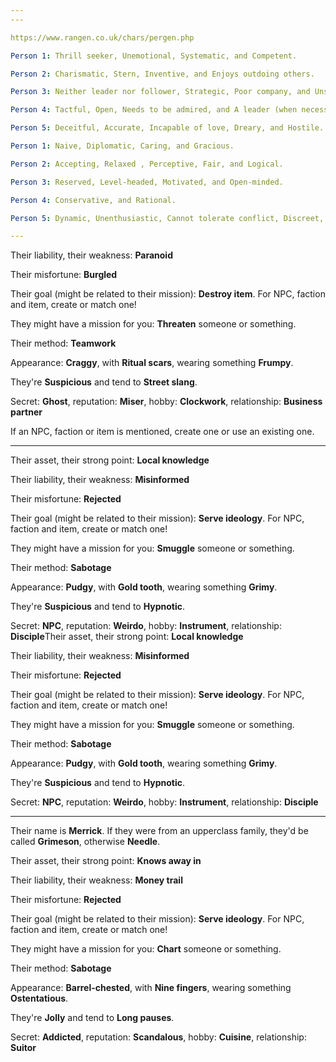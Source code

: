 ```yaml
---
---

https://www.rangen.co.uk/chars/pergen.php

Person 1: Thrill seeker, Unemotional, Systematic, and Competent.

Person 2: Charismatic, Stern, Inventive, and Enjoys outdoing others.

Person 3: Neither leader nor follower, Strategic, Poor company, and Unsentimental.

Person 4: Tactful, Open, Needs to be admired, and A leader (when necessary).

Person 5: Deceitful, Accurate, Incapable of love, Dreary, and Hostile.

Person 1: Naive, Diplomatic, Caring, and Gracious.

Person 2: Accepting, Relaxed , Perceptive, Fair, and Logical.

Person 3: Reserved, Level-headed, Motivated, and Open-minded.

Person 4: Conservative, and Rational.

Person 5: Dynamic, Unenthusiastic, Cannot tolerate conflict, Discreet, and happy.

---
```


Their liability, their weakness: **Paranoid**

Their misfortune: **Burgled**

Their goal (might be related to their mission): **Destroy item**. For NPC, faction and item, create or match one!

They might have a mission for you: **Threaten** someone or something.

Their method: **Teamwork**

Appearance: **Craggy**, with **Ritual scars**, wearing something **Frumpy**.

They're **Suspicious** and tend to **Street slang**.

Secret: **Ghost**, reputation: **Miser**, hobby: **Clockwork**, relationship: **Business partner**

If an NPC, faction or item is mentioned, create one or use an existing one.

---

Their asset, their strong point: **Local knowledge**

Their liability, their weakness: **Misinformed**

Their misfortune: **Rejected**

Their goal (might be related to their mission): **Serve ideology**. For NPC, faction and item, create or match one!

They might have a mission for you: **Smuggle** someone or something.

Their method: **Sabotage**

Appearance: **Pudgy**, with **Gold tooth**, wearing something **Grimy**.

They're **Suspicious** and tend to **Hypnotic**.

Secret: **NPC**, reputation: **Weirdo**, hobby: **Instrument**, relationship: **Disciple**Their asset, their strong point: **Local knowledge**

Their liability, their weakness: **Misinformed**

Their misfortune: **Rejected**

Their goal (might be related to their mission): **Serve ideology**. For NPC, faction and item, create or match one!

They might have a mission for you: **Smuggle** someone or something.

Their method: **Sabotage**

Appearance: **Pudgy**, with **Gold tooth**, wearing something **Grimy**.

They're **Suspicious** and tend to **Hypnotic**.

Secret: **NPC**, reputation: **Weirdo**, hobby: **Instrument**, relationship: **Disciple**

---

Their name is **Merrick**. If they were from an upperclass family, they'd be called **Grimeson**, otherwise **Needle**.

Their asset, their strong point: **Knows away in**

Their liability, their weakness: **Money trail**

Their misfortune: **Rejected**

Their goal (might be related to their mission): **Serve ideology**. For NPC, faction and item, create or match one!

They might have a mission for you: **Chart** someone or something.

Their method: **Sabotage**

Appearance: **Barrel-chested**, with **Nine fingers**, wearing something **Ostentatious**.

They're **Jolly** and tend to **Long pauses**.

Secret: **Addicted**, reputation: **Scandalous**, hobby: **Cuisine**, relationship: **Suitor**
